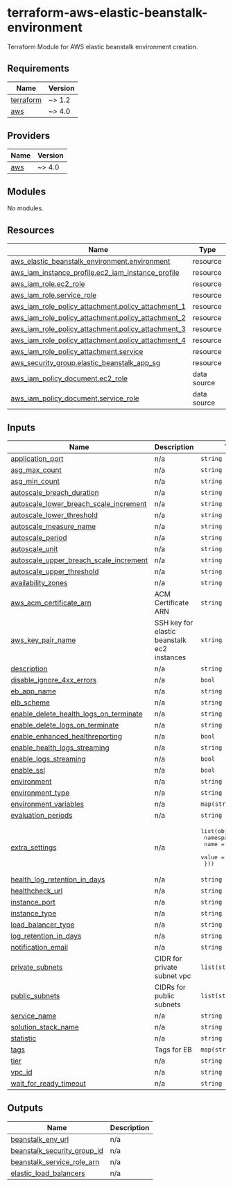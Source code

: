 # terraform-aws-elastic-beanstalk-environment
Terraform Module for AWS elastic beanstalk environment creation.

<!-- BEGIN_TF_DOCS -->
## Requirements

| Name | Version |
|------|---------|
| <a name="requirement_terraform"></a> [terraform](#requirement\_terraform) | ~> 1.2 |
| <a name="requirement_aws"></a> [aws](#requirement\_aws) | ~> 4.0 |

## Providers

| Name | Version |
|------|---------|
| <a name="provider_aws"></a> [aws](#provider\_aws) | ~> 4.0 |

## Modules

No modules.

## Resources

| Name | Type |
|------|------|
| [aws_elastic_beanstalk_environment.environment](https://registry.terraform.io/providers/hashicorp/aws/latest/docs/resources/elastic_beanstalk_environment) | resource |
| [aws_iam_instance_profile.ec2_iam_instance_profile](https://registry.terraform.io/providers/hashicorp/aws/latest/docs/resources/iam_instance_profile) | resource |
| [aws_iam_role.ec2_role](https://registry.terraform.io/providers/hashicorp/aws/latest/docs/resources/iam_role) | resource |
| [aws_iam_role.service_role](https://registry.terraform.io/providers/hashicorp/aws/latest/docs/resources/iam_role) | resource |
| [aws_iam_role_policy_attachment.policy_attachment_1](https://registry.terraform.io/providers/hashicorp/aws/latest/docs/resources/iam_role_policy_attachment) | resource |
| [aws_iam_role_policy_attachment.policy_attachment_2](https://registry.terraform.io/providers/hashicorp/aws/latest/docs/resources/iam_role_policy_attachment) | resource |
| [aws_iam_role_policy_attachment.policy_attachment_3](https://registry.terraform.io/providers/hashicorp/aws/latest/docs/resources/iam_role_policy_attachment) | resource |
| [aws_iam_role_policy_attachment.policy_attachment_4](https://registry.terraform.io/providers/hashicorp/aws/latest/docs/resources/iam_role_policy_attachment) | resource |
| [aws_iam_role_policy_attachment.service](https://registry.terraform.io/providers/hashicorp/aws/latest/docs/resources/iam_role_policy_attachment) | resource |
| [aws_security_group.elastic_beanstalk_app_sg](https://registry.terraform.io/providers/hashicorp/aws/latest/docs/resources/security_group) | resource |
| [aws_iam_policy_document.ec2_role](https://registry.terraform.io/providers/hashicorp/aws/latest/docs/data-sources/iam_policy_document) | data source |
| [aws_iam_policy_document.service_role](https://registry.terraform.io/providers/hashicorp/aws/latest/docs/data-sources/iam_policy_document) | data source |

## Inputs

| Name | Description | Type | Default | Required |
|------|-------------|------|---------|:--------:|
| <a name="input_application_port"></a> [application\_port](#input\_application\_port) | n/a | `string` | `"80"` | no |
| <a name="input_asg_max_count"></a> [asg\_max\_count](#input\_asg\_max\_count) | n/a | `string` | `"1"` | no |
| <a name="input_asg_min_count"></a> [asg\_min\_count](#input\_asg\_min\_count) | n/a | `string` | `"1"` | no |
| <a name="input_autoscale_breach_duration"></a> [autoscale\_breach\_duration](#input\_autoscale\_breach\_duration) | n/a | `string` | `"1"` | no |
| <a name="input_autoscale_lower_breach_scale_increment"></a> [autoscale\_lower\_breach\_scale\_increment](#input\_autoscale\_lower\_breach\_scale\_increment) | n/a | `string` | `"-1"` | no |
| <a name="input_autoscale_lower_threshold"></a> [autoscale\_lower\_threshold](#input\_autoscale\_lower\_threshold) | n/a | `string` | `"20"` | no |
| <a name="input_autoscale_measure_name"></a> [autoscale\_measure\_name](#input\_autoscale\_measure\_name) | n/a | `string` | `"CPUUtilization"` | no |
| <a name="input_autoscale_period"></a> [autoscale\_period](#input\_autoscale\_period) | n/a | `string` | `"1"` | no |
| <a name="input_autoscale_unit"></a> [autoscale\_unit](#input\_autoscale\_unit) | n/a | `string` | `"Percent"` | no |
| <a name="input_autoscale_upper_breach_scale_increment"></a> [autoscale\_upper\_breach\_scale\_increment](#input\_autoscale\_upper\_breach\_scale\_increment) | n/a | `string` | `"1"` | no |
| <a name="input_autoscale_upper_threshold"></a> [autoscale\_upper\_threshold](#input\_autoscale\_upper\_threshold) | n/a | `string` | `"80"` | no |
| <a name="input_availability_zones"></a> [availability\_zones](#input\_availability\_zones) | n/a | `string` | `"Any"` | no |
| <a name="input_aws_acm_certificate_arn"></a> [aws\_acm\_certificate\_arn](#input\_aws\_acm\_certificate\_arn) | ACM Certificate ARN | `string` | `""` | no |
| <a name="input_aws_key_pair_name"></a> [aws\_key\_pair\_name](#input\_aws\_key\_pair\_name) | SSH key for elastic beanstalk ec2 instances | `string` | `""` | no |
| <a name="input_description"></a> [description](#input\_description) | n/a | `string` | n/a | yes |
| <a name="input_disable_ignore_4xx_errors"></a> [disable\_ignore\_4xx\_errors](#input\_disable\_ignore\_4xx\_errors) | n/a | `bool` | `false` | no |
| <a name="input_eb_app_name"></a> [eb\_app\_name](#input\_eb\_app\_name) | n/a | `string` | n/a | yes |
| <a name="input_elb_scheme"></a> [elb\_scheme](#input\_elb\_scheme) | n/a | `string` | `"public"` | no |
| <a name="input_enable_delete_health_logs_on_terminate"></a> [enable\_delete\_health\_logs\_on\_terminate](#input\_enable\_delete\_health\_logs\_on\_terminate) | n/a | `string` | `true` | no |
| <a name="input_enable_delete_logs_on_terminate"></a> [enable\_delete\_logs\_on\_terminate](#input\_enable\_delete\_logs\_on\_terminate) | n/a | `string` | `true` | no |
| <a name="input_enable_enhanced_healthreporting"></a> [enable\_enhanced\_healthreporting](#input\_enable\_enhanced\_healthreporting) | n/a | `bool` | `false` | no |
| <a name="input_enable_health_logs_streaming"></a> [enable\_health\_logs\_streaming](#input\_enable\_health\_logs\_streaming) | n/a | `string` | `true` | no |
| <a name="input_enable_logs_streaming"></a> [enable\_logs\_streaming](#input\_enable\_logs\_streaming) | n/a | `bool` | `true` | no |
| <a name="input_enable_ssl"></a> [enable\_ssl](#input\_enable\_ssl) | n/a | `bool` | `false` | no |
| <a name="input_env"></a> [environment](#input\_env) | n/a | `string` | n/a | yes |
| <a name="input_environment_type"></a> [environment\_type](#input\_environment\_type) | n/a | `string` | `"LoadBalanced"` | no |
| <a name="input_environment_variables"></a> [environment\_variables](#input\_environment\_variables) | n/a | `map(string)` | `{}` | no |
| <a name="input_evaluation_periods"></a> [evaluation\_periods](#input\_evaluation\_periods) | n/a | `string` | `"1"` | no |
| <a name="input_extra_settings"></a> [extra\_settings](#input\_extra\_settings) | n/a | <pre>list(object({<br>    namespace = string<br>    name      = string<br>    value     = string<br>  }))</pre> | `[]` | no |
| <a name="input_health_log_retention_in_days"></a> [health\_log\_retention\_in\_days](#input\_health\_log\_retention\_in\_days) | n/a | `string` | `"3"` | no |
| <a name="input_healthcheck_url"></a> [healthcheck\_url](#input\_healthcheck\_url) | n/a | `string` | `"/"` | no |
| <a name="input_instance_port"></a> [instance\_port](#input\_instance\_port) | n/a | `string` | `"80"` | no |
| <a name="input_instance_type"></a> [instance\_type](#input\_instance\_type) | n/a | `string` | `"t2.micro"` | no |
| <a name="input_load_balancer_type"></a> [load\_balancer\_type](#input\_load\_balancer\_type) | n/a | `string` | `"application"` | no |
| <a name="input_log_retention_in_days"></a> [log\_retention\_in\_days](#input\_log\_retention\_in\_days) | n/a | `string` | `"3"` | no |
| <a name="input_notification_email"></a> [notification\_email](#input\_notification\_email) | n/a | `string` | `""` | no |
| <a name="input_private_subnets"></a> [private\_subnets](#input\_private\_subnets) | CIDR for private subnet vpc | `list(string)` | `[]` | no |
| <a name="input_public_subnets"></a> [public\_subnets](#input\_public\_subnets) | CIDRs for public subnets | `list(string)` | `[]` | no |
| <a name="input_service_name"></a> [service\_name](#input\_service\_name) | n/a | `string` | n/a | yes |
| <a name="input_solution_stack_name"></a> [solution\_stack\_name](#input\_solution\_stack\_name) | n/a | `string` | n/a | yes |
| <a name="input_statistic"></a> [statistic](#input\_statistic) | n/a | `string` | `"Minimum"` | no |
| <a name="input_tags"></a> [tags](#input\_tags) | Tags for EB | `map(string)` | `{}` | no |
| <a name="input_tier"></a> [tier](#input\_tier) | n/a | `string` | `"WebServer"` | no |
| <a name="input_vpc_id"></a> [vpc\_id](#input\_vpc\_id) | n/a | `string` | n/a | yes |
| <a name="input_wait_for_ready_timeout"></a> [wait\_for\_ready\_timeout](#input\_wait\_for\_ready\_timeout) | n/a | `string` | `"20m"` | no |

## Outputs

| Name | Description |
|------|-------------|
| <a name="output_beanstalk_env_url"></a> [beanstalk\_env\_url](#output\_beanstalk\_env\_url) | n/a |
| <a name="output_beanstalk_security_group_id"></a> [beanstalk\_security\_group\_id](#output\_beanstalk\_security\_group\_id) | n/a |
| <a name="output_beanstalk_service_role_arn"></a> [beanstalk\_service\_role\_arn](#output\_beanstalk\_service\_role\_arn) | n/a |
| <a name="output_elastic_load_balancers"></a> [elastic\_load\_balancers](#output\_elastic\_load\_balancers) | n/a |
<!-- END_TF_DOCS -->
